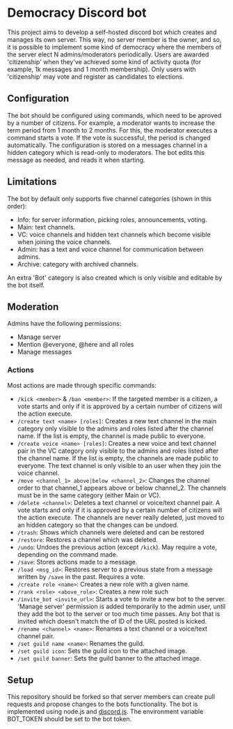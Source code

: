# Democracy Discord bot

This project aims to develop a self-hosted discord bot which creates and manages
its own server. This way, no server member is the owner, and so, it is possible
to implement some kind of democracy where the members of the server elect N
admins/moderators periodically. Users are awarded 'citizenship' when they've
achieved some kind of activity quota (for example, 1k messages and 1 month
membership). Only users with 'citizenship' may vote and register as candidates
to elections.

## Configuration

The bot should be configured using commands, which need to be aproved by a
number of citizens. For example, a moderator wants to increase the term period
from 1 month to 2 months. For this, the moderator executes a command starts a
vote. If the vote is successful, the period is changed automatically.
The configuration is stored on a messages channel in a hidden category which is
read-only to moderators. The bot edits this message as needed, and reads it when
starting.

## Limitations

The bot by default only supports five channel categories (shown in this order):
- Info: for server information, picking roles, announcements, voting.
- Main: text channels.
- VC: voice channels and hidden text channels which become visible when joining the voice channels.
- Admin: has a text and voice channel for communication between admins. 
- Archive: category with archived channels.

An extra 'Bot' category is also created which is only visible and editable by the bot itself.

## Moderation

Admins have the following permissions:
- Manage server 
- Mention @everyone, @here and all roles
- Manage messages

### Actions

Most actions are made through specific commands:

- `/kick <member>` & `/ban <member>`: If the targeted member is a citizen, a vote
starts and only if it is approved by a certain number of citizens will the action
execute.
- `/create text <name> [roles]`: Creates a new text channel in the main
category only visible to the admins and roles listed after the channel name.
If the list is empty, the channel is made public to everyone.
- `/create voice <name> [roles]`: Creates a new voice and text channel pair
in the VC category only visible to the admins and roles listed after the channel name.
If the list is empty, the channels are made public to everyone. The text channel is
only visible to an user when they join the voice channel.
- `/move <channel_1> above|below <channel_2>`: Changes the channel order to that
channel_1 appears above or below channel_2. The channels must be in the same category
(either Main or VC).
- `/delete <channel>`: Deletes a text channel or voice/text channel pair. A vote
starts and only if it is approved by a certain number of citizens will the action
execute. The channels are never really deleted, just moved to an hidden category
so that the changes can be undoed.
- `/trash`: Shows which channels were deleted and can be restored
- `/restore`: Restores a channel which was deleted.
- `/undo`: Undoes the previous action (except `/kick`). May require a vote, depending on the command made.
- `/save`: Stores actions made to a message.
- `/load <msg_id>`: Restores server to a previous state from a message written by `/save` in the past.
Requires a vote.
- `/create role <name>`: Creates a new role with a given name.
- `/rank <role> <above_role>`: Creates a new role such 
- `/invite_bot <invite_url>`: Starts a vote to invite a new bot to the server. 'Manage server'
permission is added temporarily to the admin user, until they add the bot to the server or
too much time passes. Any bot that is invited which doesn't match the of ID of the URL
posted is kicked.
- `/rename <channel> <name>`: Renames a text channel or a voice/text channel pair.
- `/set guild name <name>`: Renames the guild.
- `/set guild icon`: Sets the guild icon to the attached image.
- `/set guild banner`: Sets the guild banner to the attached image.

## Setup

This repository should be forked so that server members can create pull requests
and propose changes to the bots functionality. The bot is implemented using node.js
and [discord.js](https://github.com/discordjs/discord.js). The environment variable
BOT_TOKEN should be set to the bot token.
